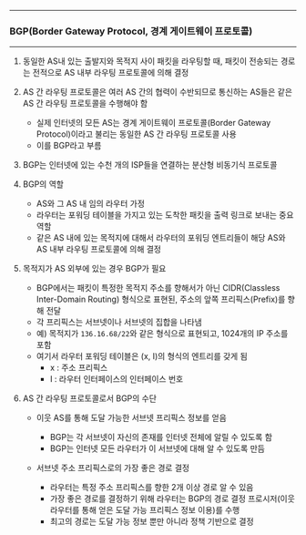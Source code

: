 -----
### BGP(Border Gateway Protocol, 경계 게이트웨이 프로토콜)
-----
1. 동일한 AS내 있는 출발지와 목적지 사이 패킷을 라우팅할 때, 패킷이 전송되는 경로는 전적으로 AS 내부 라우팅 프로토콜에 의해 결정
2. AS 간 라우팅 프로토콜은 여러 AS 간의 협력이 수반되므로 통신하는 AS들은 같은 AS 간 라우팅 프로토콜을 수행해야 함
   - 실제 인터넷의 모든 AS는 경계 게이트웨이 프로토콜(Border Gateway Protocol)이라고 불리는 동일한 AS 간 라우팅 프로토콜 사용
   - 이를 BGP라고 부름
3. BGP는 인터넷에 있는 수천 개의 ISP들을 연결하는 분산형 비동기식 프로토콜
4. BGP의 역할
   - AS와 그 AS 내 임의 라우터 가정
   - 라우터는 포워딩 테이블을 가지고 있는 도착한 패킷을 출력 링크로 보내는 중요 역할
   - 같은 AS 내에 있는 목적지에 대해서 라우터의 포워딩 엔트리들이 해당 AS와 AS 내부 라우팅 프로토콜에 의해 결정
  
5. 목적지가 AS 외부에 있는 경우 BGP가 필요
   - BGP에서는 패킷이 특정한 목적지 주소를 향해서가 아닌 CIDR(Classless Inter-Domain Routing) 형식으로 표현된, 주소의 앞쪽 프리픽스(Prefix)를 향해 전달
   - 각 프리픽스는 서브넷이나 서브넷의 집합을 나타냄
   - 예) 목적지가 ```136.16.68/22```와 같은 형식으로 표현되고, 1024개의 IP 주소를 포함
   - 여기서 라우터 포워딩 테이블은 (x, I)의 형식의 엔트리를 갖게 됨
     + x : 주소 프리픽스
     + I : 라우터 인터페이스의 인터페이스 번호

6. AS 간 라우팅 프로토콜로서 BGP의 수단
   - 이웃 AS를 통해 도달 가능한 서브넷 프리픽스 정보를 얻음
     + BGP는 각 서브넷이 자신의 존재를 인터넷 전체에 알릴 수 있도록 함
     + BGP는 인터넷 모든 라우터가 이 서브넷에 대해 알 수 있도록 만듬

   - 서브넷 주소 프리픽스로의 가장 좋은 경로 결정
     + 라우터는 특정 주소 프리픽스를 향한 2개 이상 경로 알 수 있음
     + 가장 좋은 경로를 결정하기 위해 라우터는 BGP의 경로 결정 프로시저(이웃 라우터를 통해 얻은 도달 가능 프리픽스 정보 이용)를 수행
     + 최고의 경로는 도달 가능 정보 뿐만 아니라 정책 기반으로 결정

